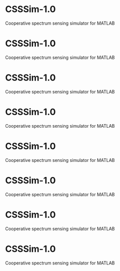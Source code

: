 # CSSSim-1.0
Cooperative spectrum sensing simulator for MATLAB

# CSSSim-1.0
Cooperative spectrum sensing simulator for MATLAB

# CSSSim-1.0
Cooperative spectrum sensing simulator for MATLAB

# CSSSim-1.0
Cooperative spectrum sensing simulator for MATLAB

# CSSSim-1.0
Cooperative spectrum sensing simulator for MATLAB

# CSSSim-1.0
Cooperative spectrum sensing simulator for MATLAB

# CSSSim-1.0
Cooperative spectrum sensing simulator for MATLAB

# CSSSim-1.0
Cooperative spectrum sensing simulator for MATLAB


